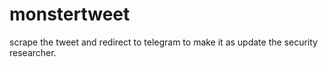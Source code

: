 # monstertweet
scrape the tweet and redirect to telegram to make it as update the security researcher.
